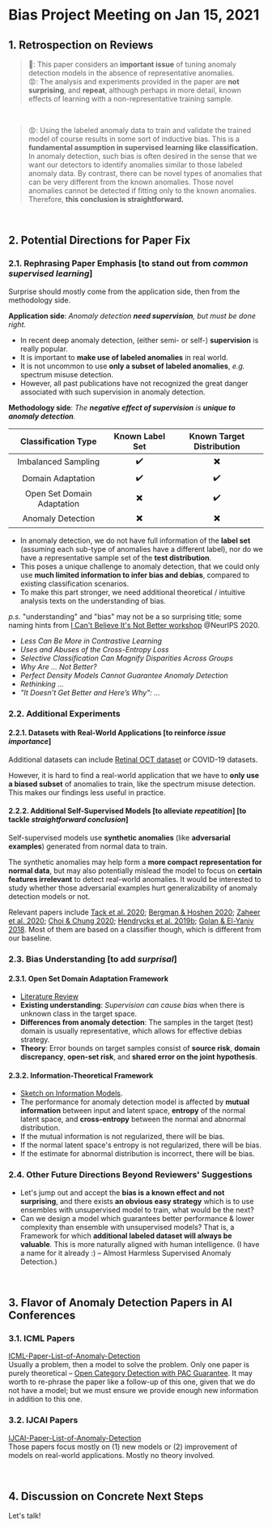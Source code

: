 # Bias Project Meeting on Jan 15, 2021

## 1. Retrospection on Reviews
> 🥳: This paper considers an **important issue** of tuning anomaly detection models in the absence of representative anomalies.  
> 😡: The analysis and experiments provided in the paper are **not surprising**, and **repeat**, although perhaps in more detail, known effects of learning with a non-representative training sample. 
<br>

> 😡: Using the labeled anomaly data to train and validate the trained model of course results in some sort of inductive bias. This is a **fundamental assumption in supervised learning like classification.** In anomaly detection, such bias is often desired in the sense that we want our detectors to identify anomalies similar to those labeled anomaly data. By contrast, there can be novel types of anomalies that can be very different from the known anomalies. Those novel anomalies cannot be detected if fitting only to the known anomalies. Therefore, **this conclusion is straightforward.**

<br>

## 2. Potential Directions for Paper Fix
### 2.1. Rephrasing Paper Emphasis [to stand out from *common supervised learning*]
Surprise should mostly come from the application side, then from the methodology side.

**Application side**: *Anomaly detection **need supervision**, but must be done right.*
- In recent deep anomaly detection, (either semi- or self-) **supervision** is really popular. 
- It is important to **make use of labeled anomalies** in real world.
- It is not uncommon to use **only a subset of labeled anomalies**, *e.g.* spectrum misuse detection.
- However, all past publications have not recognized the great danger associated with such supervision in anomaly detection.

**Methodology side**: *The **negative effect of supervision** is **unique to anomaly detection**.*

| Classification Type | Known Label Set | Known Target Distribution |
| :---:        |    :----:   |          :---: |
| Imbalanced Sampling | :heavy_check_mark: | :heavy_multiplication_x:| 
| Domain Adaptation | :heavy_check_mark: | :heavy_check_mark: |
|Open Set Domain Adaptation| :heavy_multiplication_x: | :heavy_check_mark: |
| Anomaly Detection | :heavy_multiplication_x: | :heavy_multiplication_x: |

- In anomaly detection, we do not have full information of the **label set** (assuming each sub-type of anomalies have a different label), nor do we have a representative sample set of the **test distribution**.
- This poses a unique challenge to anomaly detection, that we could only use **much limited information to infer bias and debias**, compared to existing classification scenarios.
- To make this part stronger, we need additional theoretical / intuitive analysis texts on the understanding of bias.

*p.s.* "understanding" and "bias" may not be a so surprising title; some naming hints from [I Can't Believe It's Not Better workshop](https://i-cant-believe-its-not-better.github.io/accepted_papers/) @NeurIPS 2020.
- *Less Can Be More in Contrastive Learning*
- *Uses and Abuses of the Cross-Entropy Loss*
- *Selective Classification Can Magnify Disparities Across Groups*
- *Why Are ... Not Better?*
- *Perfect Density Models Cannot Guarantee Anomaly Detection*
- *Rethinking ...*
- *"It Doesn’t Get Better and Here’s Why": ...*


### 2.2. Additional Experiments
#### 2.2.1. Datasets with Real-World Applications [to reinforce *issue importance*]
Additional datasets can include [Retinal OCT dataset](https://www.kaggle.com/paultimothymooney/kermany2018) or COVID-19 datasets.

However, it is hard to find a real-world application that we have to **only use a biased subset** of anomalies to train, like the spectrum misuse detection. This makes our findings less useful in practice.

#### 2.2.2. Additional Self-Supervised Models [to alleviate *repeatition*] [to tackle *straightforward conclusion*]
Self-supervised models use **synthetic anomalies** (like **adversarial examples**) generated from normal data to train. 

The synthetic anomalies may help form a **more compact representation for normal data**, but may also potentially mislead the model to focus on **certain features irrelevant** to detect real-world anomalies. It would be interested to study whether those adversarial examples hurt generalizability of anomaly detection models or not.

Relevant papers include  [Tack et al. 2020](https://github.com/alinlab/CSI); [Bergman & Hoshen 2020](https://openreview.net/forum?id=H1lK_lBtvS); [Zaheer et al. 2020](https://openaccess.thecvf.com/content_CVPR_2020/papers/Zaheer_Old_Is_Gold_Redefining_the_Adversarially_Learned_One-Class_Classifier_Training_CVPR_2020_paper.pdf); [Choi & Chung 2020](https://openreview.net/forum?id=ByeNra4FDB); [Hendrycks et al. 2019b](https://papers.nips.cc/paper/2019/hash/a2b15837edac15df90721968986f7f8e-Abstract.html); [Golan & El-Yaniv 2018](https://papers.nips.cc/paper/8183-deep-anomaly-detection-using-geometric-transformations.pdf). Most of them are based on a classifier though, which is different from our baseline.
<br>

### 2.3. Bias Understanding [to add *surprisal*]
#### 2.3.1. Open Set Domain Adaptation Framework
- [Literature Review](https://github.com/ZIYU-DEEP/Paper-List-of-Open-Set-Domain-Adaptation)
- **Existing understanding**: *Supervision can cause bias* when there is unknown class in the target space.
- **Differences from anomaly detection**: The samples in the target (test) domain is usually representative, which allows for effective debias strategy.
- **Theory**: Error bounds on target samples consist of **source risk**, **domain discrepancy**, **open-set risk**, and **shared error on the joint hypothesis**.


#### 2.3.2. Information-Theoretical Framework 
- [Sketch on Information Models](https://github.com/ZIYU-DEEP/2021-Bias-Project-Meeting-Notes/blob/master/Files/Sketch%20on%20Information%20Model.pdf).
- The performance for anomaly detection model is affected by **mutual information** between input and latent space, **entropy** of the normal latent space, and **cross-entropy** between the normal and abnormal distribution.
- If the mutual information is not regularized, there will be bias.
- If the normal latent space's entropy is not regularized, there will be bias.
- If the estimate for abnormal distribution is incorrect, there will be bias.



### 2.4. Other Future Directions Beyond Reviewers' Suggestions
- Let's jump out and accept the **bias is a known effect and not surprising**, and there exists **an obvious easy strategy** which is to use ensembles with unsupervised model to train, what would be the next?
- Can we design a model which guarantees better performance & lower complexity than ensemble with unsupervised models? That is, a Framework for which **additional labeled dataset will always be valuable**. This is more naturally aligned with human intelligence. (I have a name for it already :) – Almost Harmless Supervised Anomaly Detection.)

<br>

## 3. Flavor of Anomaly Detection Papers in AI Conferences

### 3.1. ICML Papers 
[ICML-Paper-List-of-Anomaly-Detection](https://github.com/ZIYU-DEEP/ICML-Paper-List-of-Anomaly-Detection)  
Usually a problem, then a model to solve the problem. Only one paper is purely theoretical – [Open Category Detection with PAC Guarantee](https://arxiv.org/pdf/1808.00529.pdf). It may worth to re-phrase the paper like a follow-up of this one, given that we do not have a model; but we must ensure we provide enough new information in addition to this one.

### 3.2. IJCAI Papers 
[IJCAI-Paper-List-of-Anomaly-Detection](https://github.com/ZIYU-DEEP/IJCAI-Paper-List-of-Anomaly-Detection)  
Those papers focus mostly on (1) new models or (2) improvement of models on real-world applications. Mostly no theory involved.

<br>

## 4. Discussion on Concrete Next Steps
Let's talk!